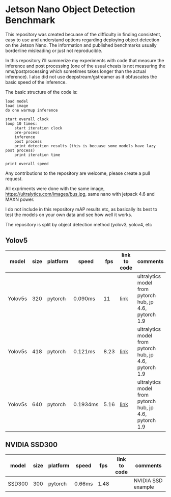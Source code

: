 # Jetson Nano Object Detection Benchmark

This repository was created becuase of the difficulty in finding consistent, easy to use and understand options regarding deploying object detection on the Jetson Nano.
The information and published benchmarks usually borderline misleading or just not reproducible.

In this repository i'll summerize my experiments with code that measure the inference and post processing 
(one of the usual cheats is not measuring the nms/postprocessing which sometimes takes longer than the actual inference). I also did not use deepstream/gstreamer as it 
obfuscates the basic speed of the inference. 

The basic structure of the code is:

```
load model
load image
do one warmup inference

start overall clock
loop 10 times:
    start iteration clock
    pre-process
    inference
    post process
    print detection results (this is becuase some models have lazy post process)
    print iteration time

print overall speed
```

Any contributions to the repository are welcome, please create a pull request.

All expriments were done with the same image, https://ultralytics.com/images/bus.jpg, same nano with jetpack 4.6 and MAXN power.

I do not include in this repository mAP results etc, as basically its best to test the models on your own data and see how well it works.

The repository is split by object detection method (yolov3, yolov4, etc 

## Yolov5

| model | size |platform | speed | fps | link to code | comments |
| --- | --- | --- | --- | --- | --- | --- |
| Yolov5s | 320 | pytorch | 0.090ms | 11 | [link](https://github.com/mosheliv/jetson-nano-object-detection-benchmark/blob/ca13d977c15583cd7f37b55cae8d52edabfaa3f7/yolov5/pytorch_hub.py) | ultralytics model from pytorch hub, jp 4.6, pytorch 1.9 | 
| Yolov5s | 418 | pytorch | 0.121ms | 8.23 | [link](https://github.com/mosheliv/jetson-nano-object-detection-benchmark/blob/ca13d977c15583cd7f37b55cae8d52edabfaa3f7/yolov5/pytorch_hub.py) | ultralytics model from pytorch hub, jp 4.6, pytorch 1.9 |
| Yolov5s | 640 | pytorch | 0.1934ms | 5.16 | [link](https://github.com/mosheliv/jetson-nano-object-detection-benchmark/blob/ca13d977c15583cd7f37b55cae8d52edabfaa3f7/yolov5/pytorch_hub.py) | ultralytics model from pytorch hub, jp 4.6, pytorch 1.9 |

## NVIDIA SSD300
| model | size |platform | speed | fps | link to code | comments |
| --- | --- | --- | --- | --- | --- | --- |
| SSD300 | 300 | pytorch | 0.66ms | 1.48 | | NVIDIA SSD example |

